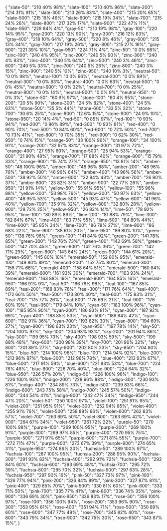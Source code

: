 {
  "slate-50": "210 40% 98%",
  "slate-100": "210 40% 96%",
  "slate-200": "214 31% 91%",
  "slate-300": "213 26% 83%",
  "slate-400": "215 20% 65%",
  "slate-500": "215 16% 46%",
  "slate-600": "215 19% 34%",
  "slate-700": "215 24% 26%",
  "slate-800": "217 32% 17%",
  "slate-900": "222 47% 11%",
  "slate-950": "229 84% 4%",
  "gray-50": "210 19% 98%",
  "gray-100": "220 14% 95%",
  "gray-200": "220 13% 90%",
  "gray-300": "216 12% 83%",
  "gray-400": "218 10% 64%",
  "gray-500": "220 8% 46%",
  "gray-600": "215 13% 34%",
  "gray-700": "217 19% 26%",
  "gray-800": "215 27% 16%",
  "gray-900": "221 39% 10%",
  "gray-950": "224 71% 4%",
  "zinc-50": "0 0% 98%",
  "zinc-100": "240 4% 95%",
  "zinc-200": "240 5% 90%",
  "zinc-300": "240 4% 83%",
  "zinc-400": "240 5% 64%",
  "zinc-500": "240 3% 46%",
  "zinc-600": "240 5% 33%",
  "zinc-700": "240 5% 26%",
  "zinc-800": "240 3% 15%",
  "zinc-900": "240 5% 10%",
  "zinc-950": "240 10% 3%",
  "neutral-50": "0 0% 98%",
  "neutral-100": "0 0% 96%",
  "neutral-200": "0 0% 89%",
  "neutral-300": "0 0% 83%",
  "neutral-400": "0 0% 63%",
  "neutral-500": "0 0% 45%",
  "neutral-600": "0 0% 32%",
  "neutral-700": "0 0% 25%",
  "neutral-800": "0 0% 14%",
  "neutral-900": "0 0% 9%",
  "neutral-950": "0 0% 3%",
  "stone-50": "60 9% 97%",
  "stone-100": "60 4% 95%",
  "stone-200": "20 5% 90%",
  "stone-300": "24 5% 82%",
  "stone-400": "24 5% 63%",
  "stone-500": "25 5% 44%",
  "stone-600": "33 5% 32%",
  "stone-700": "30 6% 25%",
  "stone-800": "12 6% 15%",
  "stone-900": "24 9% 10%",
  "stone-950": "20 14% 4%",
  "red-50": "0 85% 97%",
  "red-100": "0 93% 94%",
  "red-200": "0 96% 89%",
  "red-300": "0 93% 81%",
  "red-400": "0 90% 70%",
  "red-500": "0 84% 60%",
  "red-600": "0 72% 50%",
  "red-700": "0 73% 41%",
  "red-800": "0 70% 35%",
  "red-900": "0 62% 30%",
  "red-950": "0 74% 15%",
  "orange-50": "33 100% 96%",
  "orange-100": "34 100% 91%",
  "orange-200": "32 97% 83%",
  "orange-300": "31 97% 72%",
  "orange-400": "27 95% 60%",
  "orange-500": "25 94% 53%",
  "orange-600": "21 90% 48%",
  "orange-700": "17 88% 40%",
  "orange-800": "15 79% 33%",
  "orange-900": "15 74% 27%",
  "orange-950": "13 81% 14%",
  "amber-50": "48 100% 96%",
  "amber-100": "48 96% 88%",
  "amber-200": "48 96% 76%",
  "amber-300": "46 96% 64%",
  "amber-400": "43 96% 56%",
  "amber-500": "38 92% 50%",
  "amber-600": "32 94% 43%",
  "amber-700": "26 90% 37%",
  "amber-800": "23 82% 31%",
  "amber-900": "22 77% 26%",
  "amber-950": "21 91% 14%",
  "yellow-50": "55 91% 95%",
  "yellow-100": "55 96% 88%",
  "yellow-200": "53 98% 76%",
  "yellow-300": "50 97% 63%",
  "yellow-400": "48 95% 53%",
  "yellow-500": "45 93% 47%",
  "yellow-600": "41 96% 40%",
  "yellow-700": "35 91% 32%",
  "yellow-800": "32 80% 28%",
  "yellow-900": "28 72% 25%",
  "yellow-950": "26 83% 14%",
  "lime-50": "78 92% 95%",
  "lime-100": "80 89% 89%",
  "lime-200": "81 88% 79%",
  "lime-300": "82 84% 67%",
  "lime-400": "83 77% 55%",
  "lime-500": "84 80% 44%",
  "lime-600": "85 85% 34%",
  "lime-700": "86 78% 27%",
  "lime-800": "86 68% 22%",
  "lime-900": "88 61% 20%",
  "lime-950": "89 80% 10%",
  "green-50": "138 76% 96%",
  "green-100": "141 84% 92%",
  "green-200": "141 78% 85%",
  "green-300": "142 76% 73%",
  "green-400": "142 69% 58%",
  "green-500": "142 70% 45%",
  "green-600": "142 76% 36%",
  "green-700": "142 71% 29%",
  "green-800": "143 64% 24%",
  "green-900": "144 61% 20%",
  "green-950": "145 80% 10%",
  "emerald-50": "152 80% 95%",
  "emerald-100": "149 80% 89%",
  "emerald-200": "152 75% 80%",
  "emerald-300": "156 71% 66%",
  "emerald-400": "158 64% 51%",
  "emerald-500": "160 84% 39%",
  "emerald-600": "161 93% 30%",
  "emerald-700": "163 93% 24%",
  "emerald-800": "163 88% 19%",
  "emerald-900": "164 85% 16%",
  "emerald-950": "166 91% 9%",
  "teal-50": "166 76% 96%",
  "teal-100": "167 85% 89%",
  "teal-200": "168 83% 78%",
  "teal-300": "171 76% 64%",
  "teal-400": "172 66% 50%",
  "teal-500": "173 80% 40%",
  "teal-600": "175 83% 31%",
  "teal-700": "175 77% 26%",
  "teal-800": "176 69% 21%",
  "teal-900": "176 60% 19%",
  "teal-950": "179 84% 10%",
  "cyan-50": "183 100% 96%",
  "cyan-100": "185 95% 90%",
  "cyan-200": "186 93% 81%",
  "cyan-300": "187 92% 69%",
  "cyan-400": "188 85% 53%",
  "cyan-500": "189 94% 42%",
  "cyan-600": "192 91% 36%",
  "cyan-700": "193 82% 30%",
  "cyan-800": "194 69% 27%",
  "cyan-900": "196 63% 23%",
  "cyan-950": "197 78% 14%",
  "sky-50": "204 100% 97%",
  "sky-100": "204 93% 93%",
  "sky-200": "201 94% 86%",
  "sky-300": "199 95% 73%",
  "sky-400": "198 93% 59%",
  "sky-500": "199 88% 48%",
  "sky-600": "200 98% 39%",
  "sky-700": "201 96% 32%",
  "sky-800": "201 89% 27%",
  "sky-900": "202 80% 23%",
  "sky-950": "204 80% 15%",
  "blue-50": "214 100% 96%",
  "blue-100": "214 94% 92%",
  "blue-200": "213 96% 87%",
  "blue-300": "212 96% 78%",
  "blue-400": "213 93% 67%",
  "blue-500": "217 91% 59%",
  "blue-600": "221 83% 53%",
  "blue-700": "224 76% 48%",
  "blue-800": "226 70% 40%",
  "blue-900": "224 64% 32%",
  "blue-950": "226 57% 20%",
  "indigo-50": "226 100% 96%",
  "indigo-100": "226 100% 93%",
  "indigo-200": "228 96% 88%",
  "indigo-300": "230 93% 81%",
  "indigo-400": "234 89% 73%",
  "indigo-500": "239 83% 66%",
  "indigo-600": "243 75% 58%",
  "indigo-700": "245 57% 50%",
  "indigo-800": "244 54% 41%",
  "indigo-900": "242 47% 34%",
  "indigo-950": "244 47% 20%",
  "violet-50": "250 100% 97%",
  "violet-100": "251 91% 95%",
  "violet-200": "251 95% 91%",
  "violet-300": "252 94% 85%",
  "violet-400": "255 91% 76%",
  "violet-500": "258 89% 66%",
  "violet-600": "262 83% 57%",
  "violet-700": "263 69% 50%",
  "violet-800": "263 69% 42%",
  "violet-900": "264 67% 34%",
  "violet-950": "261 72% 22%",
  "purple-50": "270 100% 98%",
  "purple-100": "269 100% 95%",
  "purple-200": "269 100% 91%",
  "purple-300": "269 97% 85%",
  "purple-400": "270 95% 75%",
  "purple-500": "271 91% 65%",
  "purple-600": "271 81% 55%",
  "purple-700": "272 71% 47%",
  "purple-800": "273 67% 39%",
  "purple-900": "274 65% 31%",
  "purple-950": "274 86% 20%",
  "fuchsia-50": "289 100% 97%",
  "fuchsia-100": "287 100% 95%",
  "fuchsia-200": "288 95% 90%",
  "fuchsia-300": "291 93% 82%",
  "fuchsia-400": "292 91% 72%",
  "fuchsia-500": "292 84% 60%",
  "fuchsia-600": "293 69% 48%",
  "fuchsia-700": "295 72% 39%",
  "fuchsia-800": "295 70% 32%",
  "fuchsia-900": "297 63% 28%",
  "fuchsia-950": "297 90% 16%",
  "pink-50": "327 73% 97%",
  "pink-100": "326 77% 94%",
  "pink-200": "326 84% 89%",
  "pink-300": "327 87% 81%",
  "pink-400": "329 85% 70%",
  "pink-500": "330 81% 60%",
  "pink-600": "333 71% 50%",
  "pink-700": "335 77% 41%",
  "pink-800": "336 74% 35%",
  "pink-900": "336 69% 30%",
  "pink-950": "336 83% 17%",
  "rose-50": "356 100% 97%",
  "rose-100": "356 100% 94%",
  "rose-200": "353 96% 90%",
  "rose-300": "353 95% 81%",
  "rose-400": "351 94% 71%",
  "rose-500": "350 89% 60%",
  "rose-600": "347 77% 49%",
  "rose-700": "345 82% 40%",
  "rose-800": "343 79% 34%",
  "rose-900": "342 75% 30%",
  "rose-950": "343 87% 15%",
}